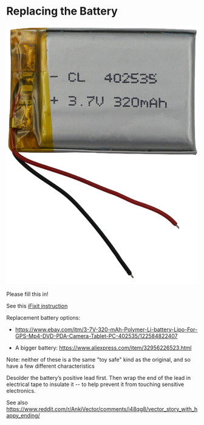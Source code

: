 # Replacing the Battery

![](Battery.png#right)

Please fill this in!

See this [iFixit instruction](https://www.ifixit.com/Guide/Anki+Vector++Battery+Replacement/123279)

Replacement battery options:

* https://www.ebay.com/itm/3-7V-320-mAh-Polymer-Li-battery-Lipo-For-GPS-Mp4-DVD-PDA-Camera-Tablet-PC-402535/122584822407

* A bigger battery: https://www.aliexpress.com/item/32956226523.html

Note: neither of these is a the same "toy safe" kind as the original, and so
have a few different characteristics

Desolder the battery’s positive lead first.
Then wrap the end of the lead in electrical tape to insulate it -- to help prevent it from touching sensitive electronics.

See also https://www.reddit.com/r/AnkiVector/comments/i48qg8/vector_story_with_happy_ending/
